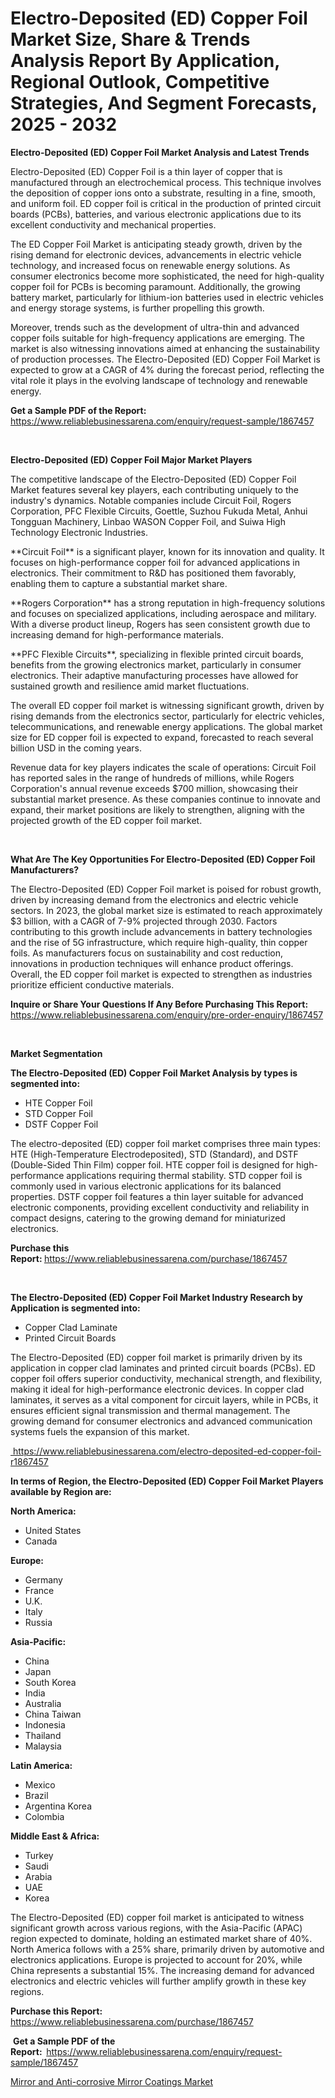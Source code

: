 <p><h1>Electro-Deposited (ED) Copper Foil Market Size, Share & Trends Analysis Report By Application, Regional Outlook, Competitive Strategies, And Segment Forecasts, 2025 - 2032</h1></p><p><strong>Electro-Deposited (ED) Copper Foil Market Analysis and Latest Trends</strong></p>
<p><p>Electro-Deposited (ED) Copper Foil is a thin layer of copper that is manufactured through an electrochemical process. This technique involves the deposition of copper ions onto a substrate, resulting in a fine, smooth, and uniform foil. ED copper foil is critical in the production of printed circuit boards (PCBs), batteries, and various electronic applications due to its excellent conductivity and mechanical properties.</p><p>The ED Copper Foil Market is anticipating steady growth, driven by the rising demand for electronic devices, advancements in electric vehicle technology, and increased focus on renewable energy solutions. As consumer electronics become more sophisticated, the need for high-quality copper foil for PCBs is becoming paramount. Additionally, the growing battery market, particularly for lithium-ion batteries used in electric vehicles and energy storage systems, is further propelling this growth.</p><p>Moreover, trends such as the development of ultra-thin and advanced copper foils suitable for high-frequency applications are emerging. The market is also witnessing innovations aimed at enhancing the sustainability of production processes. The Electro-Deposited (ED) Copper Foil Market is expected to grow at a CAGR of 4% during the forecast period, reflecting the vital role it plays in the evolving landscape of technology and renewable energy.</p></p>
<p><strong>Get a Sample PDF of the Report:&nbsp;</strong> <a href="https://www.reliablebusinessarena.com/enquiry/request-sample/1867457?utm_campaign=2467&utm_medium=2&utm_source=Github&utm_content=ia&utm_term=05032025&utm_id=electro-deposited-ed-copper-foil">https://www.reliablebusinessarena.com/enquiry/request-sample/1867457</a></p>
<p>&nbsp;</p>
<p><strong>Electro-Deposited (ED) Copper Foil Major Market Players</strong></p>
<p><p>The competitive landscape of the Electro-Deposited (ED) Copper Foil Market features several key players, each contributing uniquely to the industry's dynamics. Notable companies include Circuit Foil, Rogers Corporation, PFC Flexible Circuits, Goettle, Suzhou Fukuda Metal, Anhui Tongguan Machinery, Linbao WASON Copper Foil, and Suiwa High Technology Electronic Industries.</p><p>**Circuit Foil** is a significant player, known for its innovation and quality. It focuses on high-performance copper foil for advanced applications in electronics. Their commitment to R&D has positioned them favorably, enabling them to capture a substantial market share.</p><p>**Rogers Corporation** has a strong reputation in high-frequency solutions and focuses on specialized applications, including aerospace and military. With a diverse product lineup, Rogers has seen consistent growth due to increasing demand for high-performance materials.</p><p>**PFC Flexible Circuits**, specializing in flexible printed circuit boards, benefits from the growing electronics market, particularly in consumer electronics. Their adaptive manufacturing processes have allowed for sustained growth and resilience amid market fluctuations.</p><p>The overall ED copper foil market is witnessing significant growth, driven by rising demands from the electronics sector, particularly for electric vehicles, telecommunications, and renewable energy applications. The global market size for ED copper foil is expected to expand, forecasted to reach several billion USD in the coming years.</p><p>Revenue data for key players indicates the scale of operations: Circuit Foil has reported sales in the range of hundreds of millions, while Rogers Corporation's annual revenue exceeds $700 million, showcasing their substantial market presence. As these companies continue to innovate and expand, their market positions are likely to strengthen, aligning with the projected growth of the ED copper foil market.</p></p>
<p>&nbsp;</p>
<p><strong>What Are The Key Opportunities For Electro-Deposited (ED) Copper Foil Manufacturers?</strong></p>
<p><p>The Electro-Deposited (ED) Copper Foil market is poised for robust growth, driven by increasing demand from the electronics and electric vehicle sectors. In 2023, the global market size is estimated to reach approximately $3 billion, with a CAGR of 7-9% projected through 2030. Factors contributing to this growth include advancements in battery technologies and the rise of 5G infrastructure, which require high-quality, thin copper foils. As manufacturers focus on sustainability and cost reduction, innovations in production techniques will enhance product offerings. Overall, the ED copper foil market is expected to strengthen as industries prioritize efficient conductive materials.</p></p>
<p><strong>Inquire or Share Your Questions If Any Before Purchasing This Report:</strong> <a href="https://www.reliablebusinessarena.com/enquiry/pre-order-enquiry/1867457?utm_campaign=2467&utm_medium=2&utm_source=Github&utm_content=ia&utm_term=05032025&utm_id=electro-deposited-ed-copper-foil">https://www.reliablebusinessarena.com/enquiry/pre-order-enquiry/1867457</a></p>
<p>&nbsp;</p>
<p><strong>Market Segmentation</strong></p>
<p><strong>The Electro-Deposited (ED) Copper Foil Market Analysis by types is segmented into:</strong></p>
<p><ul><li>HTE Copper Foil</li><li>STD Copper Foil</li><li>DSTF Copper Foil</li></ul></p>
<p><p>The electro-deposited (ED) copper foil market comprises three main types: HTE (High-Temperature Electrodeposited), STD (Standard), and DSTF (Double-Sided Thin Film) copper foil. HTE copper foil is designed for high-performance applications requiring thermal stability. STD copper foil is commonly used in various electronic applications for its balanced properties. DSTF copper foil features a thin layer suitable for advanced electronic components, providing excellent conductivity and reliability in compact designs, catering to the growing demand for miniaturized electronics.</p></p>
<p><strong>Purchase this Report:&nbsp;</strong><a href="https://www.reliablebusinessarena.com/purchase/1867457?utm_campaign=2467&utm_medium=2&utm_source=Github&utm_content=ia&utm_term=05032025&utm_id=electro-deposited-ed-copper-foil">https://www.reliablebusinessarena.com/purchase/1867457</a></p>
<p>&nbsp;</p>
<p><strong>The Electro-Deposited (ED) Copper Foil Market Industry Research by Application is segmented into:</strong></p>
<p><ul><li>Copper Clad Laminate</li><li>Printed Circuit Boards</li></ul></p>
<p><p>The Electro-Deposited (ED) copper foil market is primarily driven by its application in copper clad laminates and printed circuit boards (PCBs). ED copper foil offers superior conductivity, mechanical strength, and flexibility, making it ideal for high-performance electronic devices. In copper clad laminates, it serves as a vital component for circuit layers, while in PCBs, it ensures efficient signal transmission and thermal management. The growing demand for consumer electronics and advanced communication systems fuels the expansion of this market.</p></p>
<p><a href="https://www.reliablebusinessarena.com/electro-deposited-ed-copper-foil-r1867457?utm_campaign=2467&utm_medium=2&utm_source=Github&utm_content=ia&utm_term=05032025&utm_id=electro-deposited-ed-copper-foil">&nbsp;https://www.reliablebusinessarena.com/electro-deposited-ed-copper-foil-r1867457</a></p>
<p><strong>In terms of Region, the Electro-Deposited (ED) Copper Foil Market Players available by Region are:</strong></p>
<p>
    <p> <strong> North America: </strong>
        <ul>
            <li>United States</li>
            <li>Canada</li>
        </ul>
        </p> 
    <p> <strong> Europe: </strong>
        <ul>
            <li>Germany</li>
            <li>France</li>
            <li>U.K.</li>
            <li>Italy</li>
            <li>Russia</li>
        </ul>
        </p> 
    <p> <strong> Asia-Pacific: </strong>
        <ul>
            <li>China</li>
            <li>Japan</li>
            <li>South Korea</li>
            <li>India</li>
            <li>Australia</li>
            <li>China Taiwan</li>
            <li>Indonesia</li>
            <li>Thailand</li>
            <li>Malaysia</li>
        </ul>
        </p> 
    <p> <strong> Latin America: </strong>
        <ul>
            <li>Mexico</li>
            <li>Brazil</li>
            <li>Argentina Korea</li>
            <li>Colombia</li>
        </ul>
        </p> 
    <p> <strong> Middle East & Africa: </strong>
        <ul>
            <li>Turkey</li>
            <li>Saudi</li>
            <li>Arabia</li>
            <li>UAE</li>
            <li>Korea</li>
        </ul>
    </p>
    </p>
<p><p>The Electro-Deposited (ED) copper foil market is anticipated to witness significant growth across various regions, with the Asia-Pacific (APAC) region expected to dominate, holding an estimated market share of 40%. North America follows with a 25% share, primarily driven by automotive and electronics applications. Europe is projected to account for 20%, while China represents a substantial 15%. The increasing demand for advanced electronics and electric vehicles will further amplify growth in these key regions.</p></p>
<p><strong>Purchase this Report: </strong><a href="https://www.reliablebusinessarena.com/purchase/1867457?utm_campaign=2467&utm_medium=2&utm_source=Github&utm_content=ia&utm_term=05032025&utm_id=electro-deposited-ed-copper-foil">https://www.reliablebusinessarena.com/purchase/1867457</a></p>
<p>&nbsp;<strong>Get a Sample PDF of the Report:&nbsp;&nbsp;</strong><a href="https://www.reliablebusinessarena.com/enquiry/request-sample/1867457?utm_campaign=2467&utm_medium=2&utm_source=Github&utm_content=ia&utm_term=05032025&utm_id=electro-deposited-ed-copper-foil">https://www.reliablebusinessarena.com/enquiry/request-sample/1867457</a></p>
<p><strong></strong></p>
<p><p><a href="https://github.com/manesros8/Market-Research-Report-List-1/blob/main/mirror-and-anti-corrosive-mirror-coatings-market.md?utm_campaign=2467&utm_medium=2&utm_source=Github&utm_content=ia&utm_term=05032025&utm_id=electro-deposited-ed-copper-foil">Mirror and Anti-corrosive Mirror Coatings Market</a></p></p>